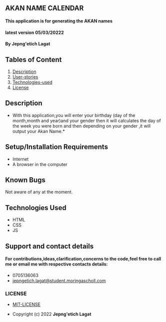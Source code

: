 ## AKAN NAME CALENDAR
#### This application is for generating the AKAN names
#### latest version  05/03/20222
#### By **Jepng'etich Lagat**
## Tables of Content
1. [Description](Description)
2. [User-stories](User-stories)
3. [Technologies-used](Technologies-Used)
4. [License](LICENSE)
## Description
   * With this application,you will enter your birthday (day of the month,month and year)and your gender then it will
      calculates the day of the week you were born and then depending on your gender ,it will output your Akan Name.*
## Setup/Installation Requirements
- Internet
- A browser in the computer
## Known Bugs
 Not aware of any at the moment.
## Technologies Used
- HTML
- CSS
- JS
## Support and contact details
#### For contributions,ideas,clarification,concerns to the code,feel free to call me or email me with respective contacts details:
* 0705136063
* jepngetich.lagat@student.moringascholl.com
### LICENSE
 * [MIT-LICENSE](LICENSE)

 * Copyright (c) 2022   **Jepng'etich Lagat**
  